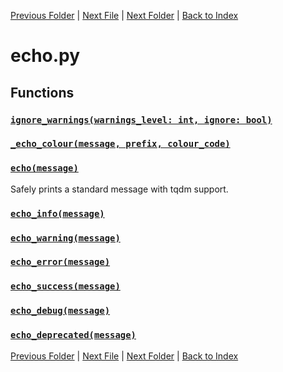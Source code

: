 [Previous Folder](../tools/compare_item_lists.md) | [Next File](lua_helper.md) | [Next Folder](../vehicles/vehicle_article.md) | [Back to Index](../../index.md)

# echo.py

## Functions

### [`ignore_warnings(warnings_level: int, ignore: bool)`](https://github.com/Vaileasys/pz-wiki_parser/blob/main/scripts/utils/echo.py#L9)
### [`_echo_colour(message, prefix, colour_code)`](https://github.com/Vaileasys/pz-wiki_parser/blob/main/scripts/utils/echo.py#L15)
### [`echo(message)`](https://github.com/Vaileasys/pz-wiki_parser/blob/main/scripts/utils/echo.py#L46)

Safely prints a standard message with tqdm support.

### [`echo_info(message)`](https://github.com/Vaileasys/pz-wiki_parser/blob/main/scripts/utils/echo.py#L54)
### [`echo_warning(message)`](https://github.com/Vaileasys/pz-wiki_parser/blob/main/scripts/utils/echo.py#L57)
### [`echo_error(message)`](https://github.com/Vaileasys/pz-wiki_parser/blob/main/scripts/utils/echo.py#L60)
### [`echo_success(message)`](https://github.com/Vaileasys/pz-wiki_parser/blob/main/scripts/utils/echo.py#L63)
### [`echo_debug(message)`](https://github.com/Vaileasys/pz-wiki_parser/blob/main/scripts/utils/echo.py#L66)
### [`echo_deprecated(message)`](https://github.com/Vaileasys/pz-wiki_parser/blob/main/scripts/utils/echo.py#L72)


[Previous Folder](../tools/compare_item_lists.md) | [Next File](lua_helper.md) | [Next Folder](../vehicles/vehicle_article.md) | [Back to Index](../../index.md)
